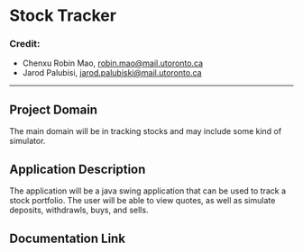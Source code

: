 # Stock Tracker

### Credit:
- Chenxu Robin Mao, robin.mao@mail.utoronto.ca
- Jarod Palubisi, jarod.palubiski@mail.utoronto.ca

---

## Project Domain

The main domain will be in tracking stocks and may include some kind of simulator. 

## Application Description

The application will be a java swing application that can be used to track a stock portfolio. The user will be able to view quotes, as well as simulate deposits, withdrawls, buys, and sells.

## Documentation Link
